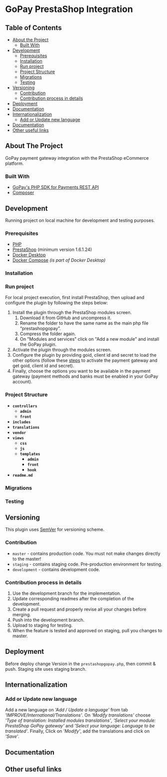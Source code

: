 # GoPay PrestaShop Integration

## Table of Contents

- [About the Project](#about-the-project)
    - [Built With](#built-with)
- [Development](#development)
    - [Prerequisites](#prerequisites)
    - [Installation](#installation)
    - [Run project](#run-project)
    - [Project Structure](#project-structure)
    - [Migrations](#migrations)
    - [Testing](#testing)
- [Versioning](#versioning)
  - [Contribution](#contribution)
  - [Contribution process in details](#contribution-process-in-details)
- [Deployment](#deployment)
- [Documentation](#documentation)
- [Internationalization](#internationalization)
  - [Add or Update new language](#add-or-update-new-language)
- [Documentation](#documentation)
- [Other useful links](#other-useful-links)

## About The Project

GoPay payment gateway integration with the PrestaShop eCommerce platform.

### Built With

- [GoPay's PHP SDK for Payments REST API](https://github.com/gopaycommunity/gopay-php-api)
- [Composer](https://getcomposer.org/)

## Development

Running project on local machine for development and testing purposes.

### Prerequisites

- [PHP](https://www.php.net)
- [PrestaShop](https://www.prestashop.com/) (minimum version 1.6.1.24)
- [Docker Desktop](https://www.docker.com/get-started)
- [Docker Compose](https://docs.docker.com/compose/) _(is part of Docker Desktop)_

### Installation

### Run project

For local project execution, first install PrestaShop, then upload and configure the plugin by following the steps below:
1. Install the plugin through the PrestaShop modules screen.
   1. Download it from GitHub and uncompress it.
   2. Rename the folder to have the same name as the main php file “prestashopgopay”.
   3. Compress the folder again.
   4. On "Modules and services" click on "Add a new module" and install the GoPay plugin.
2. Activate the plugin through the modules screen.
3. Configure the plugin by providing goid, client id and secret to load the other options (follow these [steps](https://help.gopay.com/en/knowledge-base/gopay-account/gopay-business-account/signing-in-password-reset-activating-and-deactivating-the-payment-gateway/how-to-activate-the-payment-gateway) to activate the payment gateway and get goid, client id and secret).
4. Finally, choose the options you want to be available in the payment gateway (payment methods and banks must be enabled in your GoPay account).

### Project Structure

- **`controllers`**
  - **`admin`**
  - **`front`**
- **`includes`**
- **`translations`**
- **`vendor`**
- **`views`**
  - **`css`**
  - **`js`**
  - **`templates`**
    - **`admin`**
    - **`front`**
    - **`hook`**
- **`readme.md`**

### Migrations

### Testing

## Versioning

This plugin uses [SemVer](http://semver.org/) for versioning scheme.

### Contribution

- `master` - contains production code. You must not make changes directly to the master!
- `staging` - contains staging code. Pre-production environment for testing.
- `development` - contains development code.

### Contribution process in details

1. Use the development branch for the implementation.
2. Update corresponding readmes after the completion of the development.
3. Create a pull request and properly revise all your changes before merging.
4. Push into the development branch.
5. Upload to staging for testing.
6. When the feature is tested and approved on staging, pull you changes to master.

## Deployment

Before deploy change Version in the `prestashopgopay.php`, then commit & push. Staging site uses staging branch.

## Internationalization

### Add or Update new language

Add a new language on _'Add / Update a language'_ from tab _'IMPROVE/International/Translations'_. On _'Modify translations'_ choose _'Type of translation: Installed modules translations'_, _'Select your module: PrestaShop GoPay gateway'_ and _'Select your language: Language to be translated'_. Finally, Click on _'Modify'_, add the translations and click on _'Save'_.

## Documentation

## Other useful links